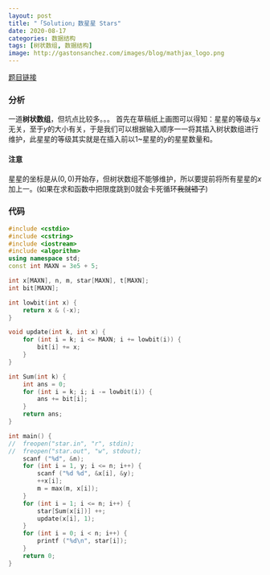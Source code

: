 ```yaml
---
layout: post
title: "「Solution」数星星 Stars"
date: 2020-08-17
categories: 数据结构
tags: [树状数组, 数据结构]
image: http://gastonsanchez.com/images/blog/mathjax_logo.png
---
```


 [题目链接](https://loj.ac/problem/10114)
### 分析
一道**树状数组**，但坑点比较多。。。<!-- more -->
首先在草稿纸上画图可以得知：星星的等级与$x$无关，至于$y$的大小有关，于是我们可以根据输入顺序一一将其插入树状数组进行维护，此星星的等级其实就是在插入前以$1$~星星的$y$的星星数量和。
#### 注意
星星的坐标是从$(0, 0)$开始存，但树状数组不能够维护，所以要提前将所有星星的$x$加上一。(如果在求和函数中把限度跳到0就会卡死循环~~我就错了~~)
### 代码
```cpp
#include <cstdio>
#include <cstring>
#include <iostream>
#include <algorithm>
using namespace std;
const int MAXN = 3e5 + 5;

int x[MAXN], n, m, star[MAXN], t[MAXN];
int bit[MAXN];

int lowbit(int x) {
	return x & (-x);
}

void update(int k, int x) {
	for (int i = k; i <= MAXN; i += lowbit(i)) {
		bit[i] += x;
	}
}

int Sum(int k) {
	int ans = 0;
	for (int i = k; i; i -= lowbit(i)) {
		ans += bit[i];
	} 
	return ans;
} 

int main() {
//	freopen("star.in", "r", stdin);
//	freopen("star.out", "w", stdout);
	scanf ("%d", &n);
	for (int i = 1, y; i <= n; i++) {
		scanf ("%d %d", &x[i], &y);
		++x[i];
		m = max(m, x[i]);
	}
	for (int i = 1; i <= n; i++) {
		star[Sum(x[i])] ++;
		update(x[i], 1);
	}
	for (int i = 0; i < n; i++) {
		printf ("%d\n", star[i]);
	}
	return 0;
}
```

